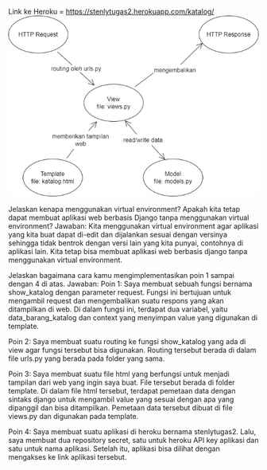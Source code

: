 Link ke Heroku = https://stenlytugas2.herokuapp.com/katalog/
![bagan](https://github.com/stenly10/stenly_tugas2/blob/main/katalog/bagan.jpg "bagan")


Jelaskan kenapa menggunakan virtual environment?
Apakah kita tetap dapat membuat aplikasi web berbasis Django tanpa menggunakan virtual environment?
Jawaban:
Kita menggunakan virtual environment agar aplikasi yang kita buat dapat di-edit dan dijalankan sesuai dengan versinya
sehingga tidak bentrok dengan versi lain yang kita punyai, contohnya di aplikasi lain.
Kita tetap bisa membuat aplikasi web berbasis django tanpa menggunakan virtual environment.


Jelaskan bagaimana cara kamu mengimplementasikan poin 1 sampai dengan 4 di atas.
Jawaban:
Poin 1:
Saya membuat sebuah fungsi bernama show_katalog dengan parameter request. Fungsi ini bertujuan untuk mengambil request
dan mengembalikan suatu respons yang akan ditampilkan di web. Di dalam fungsi ini, terdapat dua variabel, yaitu
data_barang_katalog dan context yang menyimpan value yang digunakan di template.

Poin 2:
Saya membuat suatu routing ke fungsi show_katalog yang ada di view agar fungsi tersebut bisa digunakan.
Routing tersebut berada di dalam file urls.py yang berada pada folder yang sama.

Poin 3:
Saya membuat suatu file html yang berfungsi untuk menjadi tampilan dari web yang ingin saya buat. File tersebut 
berada di folder template. Di dalam file html tersebut, terdapat pemetaan data dengan sintaks django untuk mengambil value yang
sesuai dengan apa yang dipanggil dan bisa ditampilkan. Pemetaan data tersebut dibuat di file views.py dan digunakan pada template.

Poin 4:
Saya membuat suatu aplikasi di heroku bernama stenlytugas2. Lalu, saya membuat dua repository secret, satu untuk heroku API key aplikasi dan satu untuk nama aplikasi. Setelah itu, aplikasi bisa dilihat dengan mengakses ke link aplikasi tersebut.
